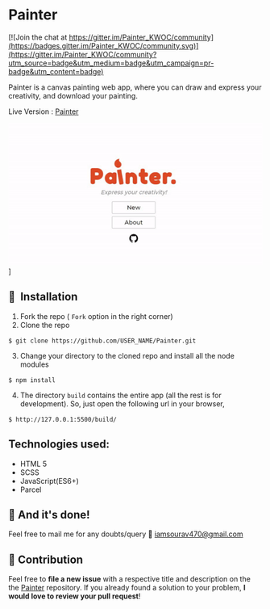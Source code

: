 # Painter

[![Join the chat at https://gitter.im/Painter_KWOC/community](https://badges.gitter.im/Painter_KWOC/community.svg)](https://gitter.im/Painter_KWOC/community?utm_source=badge&utm_medium=badge&utm_campaign=pr-badge&utm_content=badge)

Painter is a canvas painting web app, where you can draw and express your creativity, and download your painting. 

Live Version : [Painter](https://iamskab.github.io/Painter)

![image of Painter](painter.gif)]

## 🚀&nbsp; Installation
1. Fork the repo ( `Fork` option in the right corner)
2. Clone the repo
```
$ git clone https://github.com/USER_NAME/Painter.git
```

3. Change your directory to the cloned repo and install all the node modules
```
$ npm install 
```

4. The directory `build` contains the entire app (all the rest is for development). So, just open the following url in your browser,
```
$ http://127.0.0.1:5500/build/
```

## Technologies used:
- HTML 5
- SCSS
- JavaScript(ES6+)
- Parcel

## :clap: And it's done!
Feel free to mail me for any doubts/query 
:email: iamsourav470@gmail.com

## :handshake: Contribution
Feel free to **file a new issue** with a respective title and description on the the [Painter](https://github.com/iamskab/Painter/issues) repository. If you already found a solution to your problem, **I would love to review your pull request**! 
